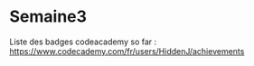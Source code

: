 # Semaine3
Liste des badges codeacademy so far : https://www.codecademy.com/fr/users/HiddenJ/achievements
